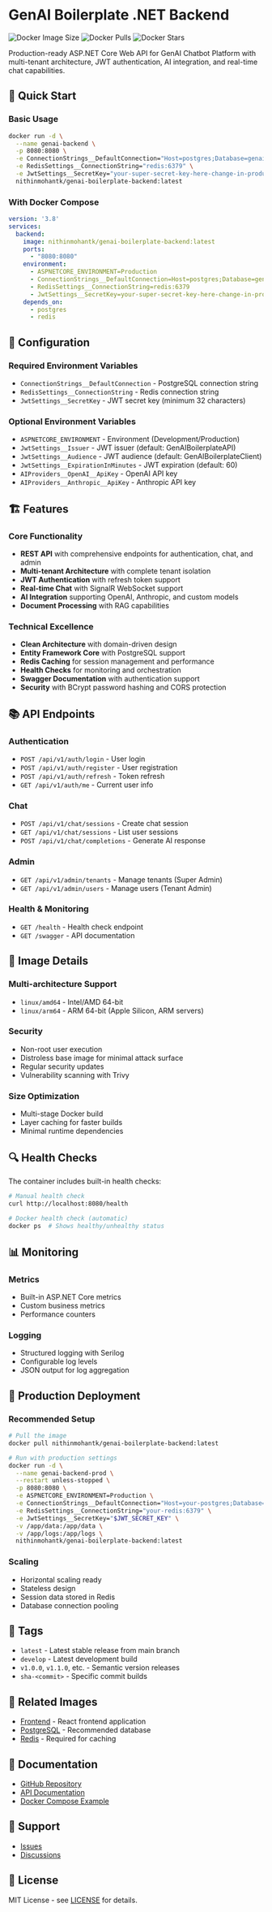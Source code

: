 # GenAI Boilerplate .NET Backend

![Docker Image Size](https://img.shields.io/docker/image-size/nithinmohantk/genai-boilerplate-backend)
![Docker Pulls](https://img.shields.io/docker/pulls/nithinmohantk/genai-boilerplate-backend)
![Docker Stars](https://img.shields.io/docker/stars/nithinmohantk/genai-boilerplate-backend)

Production-ready ASP.NET Core Web API for GenAI Chatbot Platform with multi-tenant architecture, JWT authentication, AI integration, and real-time chat capabilities.

## 🚀 Quick Start

### Basic Usage
```bash
docker run -d \
  --name genai-backend \
  -p 8080:8080 \
  -e ConnectionStrings__DefaultConnection="Host=postgres;Database=genai_chatbot;Username=genai_user;Password=genai_password" \
  -e RedisSettings__ConnectionString="redis:6379" \
  -e JwtSettings__SecretKey="your-super-secret-key-here-change-in-production-at-least-32-characters-long" \
  nithinmohantk/genai-boilerplate-backend:latest
```

### With Docker Compose
```yaml
version: '3.8'
services:
  backend:
    image: nithinmohantk/genai-boilerplate-backend:latest
    ports:
      - "8080:8080"
    environment:
      - ASPNETCORE_ENVIRONMENT=Production
      - ConnectionStrings__DefaultConnection=Host=postgres;Database=genai_chatbot;Username=genai_user;Password=genai_password
      - RedisSettings__ConnectionString=redis:6379
      - JwtSettings__SecretKey=your-super-secret-key-here-change-in-production
    depends_on:
      - postgres
      - redis
```

## 🔧 Configuration

### Required Environment Variables
- `ConnectionStrings__DefaultConnection` - PostgreSQL connection string
- `RedisSettings__ConnectionString` - Redis connection string
- `JwtSettings__SecretKey` - JWT secret key (minimum 32 characters)

### Optional Environment Variables
- `ASPNETCORE_ENVIRONMENT` - Environment (Development/Production)
- `JwtSettings__Issuer` - JWT issuer (default: GenAIBoilerplateAPI)
- `JwtSettings__Audience` - JWT audience (default: GenAIBoilerplateClient)
- `JwtSettings__ExpirationInMinutes` - JWT expiration (default: 60)
- `AIProviders__OpenAI__ApiKey` - OpenAI API key
- `AIProviders__Anthropic__ApiKey` - Anthropic API key

## 🏗️ Features

### Core Functionality
- **REST API** with comprehensive endpoints for authentication, chat, and admin
- **Multi-tenant Architecture** with complete tenant isolation
- **JWT Authentication** with refresh token support
- **Real-time Chat** with SignalR WebSocket support
- **AI Integration** supporting OpenAI, Anthropic, and custom models
- **Document Processing** with RAG capabilities

### Technical Excellence
- **Clean Architecture** with domain-driven design
- **Entity Framework Core** with PostgreSQL support
- **Redis Caching** for session management and performance
- **Health Checks** for monitoring and orchestration
- **Swagger Documentation** with authentication support
- **Security** with BCrypt password hashing and CORS protection

## 📚 API Endpoints

### Authentication
- `POST /api/v1/auth/login` - User login
- `POST /api/v1/auth/register` - User registration
- `POST /api/v1/auth/refresh` - Token refresh
- `GET /api/v1/auth/me` - Current user info

### Chat
- `POST /api/v1/chat/sessions` - Create chat session
- `GET /api/v1/chat/sessions` - List user sessions
- `POST /api/v1/chat/completions` - Generate AI response

### Admin
- `GET /api/v1/admin/tenants` - Manage tenants (Super Admin)
- `GET /api/v1/admin/users` - Manage users (Tenant Admin)

### Health & Monitoring
- `GET /health` - Health check endpoint
- `GET /swagger` - API documentation

## 🐳 Image Details

### Multi-architecture Support
- `linux/amd64` - Intel/AMD 64-bit
- `linux/arm64` - ARM 64-bit (Apple Silicon, ARM servers)

### Security
- Non-root user execution
- Distroless base image for minimal attack surface
- Regular security updates
- Vulnerability scanning with Trivy

### Size Optimization
- Multi-stage Docker build
- Layer caching for faster builds
- Minimal runtime dependencies

## 🔍 Health Checks

The container includes built-in health checks:
```bash
# Manual health check
curl http://localhost:8080/health

# Docker health check (automatic)
docker ps  # Shows healthy/unhealthy status
```

## 📊 Monitoring

### Metrics
- Built-in ASP.NET Core metrics
- Custom business metrics
- Performance counters

### Logging
- Structured logging with Serilog
- Configurable log levels
- JSON output for log aggregation

## 🚀 Production Deployment

### Recommended Setup
```bash
# Pull the image
docker pull nithinmohantk/genai-boilerplate-backend:latest

# Run with production settings
docker run -d \
  --name genai-backend-prod \
  --restart unless-stopped \
  -p 8080:8080 \
  -e ASPNETCORE_ENVIRONMENT=Production \
  -e ConnectionStrings__DefaultConnection="Host=your-postgres;Database=genai_chatbot;Username=user;Password=pass;SSL Mode=Require" \
  -e RedisSettings__ConnectionString="your-redis:6379" \
  -e JwtSettings__SecretKey="$JWT_SECRET_KEY" \
  -v /app/data:/app/data \
  -v /app/logs:/app/logs \
  nithinmohantk/genai-boilerplate-backend:latest
```

### Scaling
- Horizontal scaling ready
- Stateless design
- Session data stored in Redis
- Database connection pooling

## 📝 Tags

- `latest` - Latest stable release from main branch
- `develop` - Latest development build
- `v1.0.0`, `v1.1.0`, etc. - Semantic version releases
- `sha-<commit>` - Specific commit builds

## 🔗 Related Images

- [Frontend](https://hub.docker.com/r/nithinmohantk/genai-boilerplate-frontend) - React frontend application
- [PostgreSQL](https://hub.docker.com/_/postgres) - Recommended database
- [Redis](https://hub.docker.com/_/redis) - Required for caching

## 📖 Documentation

- [GitHub Repository](https://github.com/nithinmohantk/genai-boilerplate-dotnet)
- [API Documentation](https://github.com/nithinmohantk/genai-boilerplate-dotnet/blob/main/README.md#-api-documentation)
- [Docker Compose Example](https://github.com/nithinmohantk/genai-boilerplate-dotnet/blob/main/docker-compose.yml)

## 🤝 Support

- [Issues](https://github.com/nithinmohantk/genai-boilerplate-dotnet/issues)
- [Discussions](https://github.com/nithinmohantk/genai-boilerplate-dotnet/discussions)

## 📄 License

MIT License - see [LICENSE](https://github.com/nithinmohantk/genai-boilerplate-dotnet/blob/main/LICENSE) for details.
